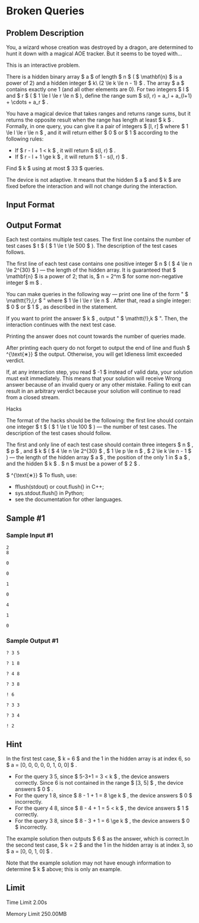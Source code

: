 # Broken Queries

## Problem Description

You, a wizard whose creation was destroyed by a dragon, are determined to hunt it down with a magical AOE tracker. But it seems to be toyed with...

This is an interactive problem.

There is a hidden binary array $ a $ of length $ n $ ( $ \mathbf{n} $ is a power of 2) and a hidden integer $ k\ (2 \le k \le n - 1) $ . The array $ a $ contains exactly one 1 (and all other elements are 0). For two integers $ l $ and $ r $ ( $ 1 \le l \le r \le n $ ), define the range sum $ s(l, r) = a_l + a_{l+1} + \cdots + a_r $ .

You have a magical device that takes ranges and returns range sums, but it returns the opposite result when the range has length at least $ k $ . Formally, in one query, you can give it a pair of integers $ [l, r] $ where $ 1 \le l \le r \le n $ , and it will return either $ 0 $ or $ 1 $ according to the following rules:

- If $ r - l + 1 < k $ , it will return $ s(l, r) $ .
- If $ r - l + 1 \ge k $ , it will return $ 1 - s(l, r) $ .

Find $ k $ using at most $ 33 $ queries.

The device is not adaptive. It means that the hidden $ a $ and $ k $ are fixed before the interaction and will not change during the interaction.

## Input Format

## Output Format

Each test contains multiple test cases. The first line contains the number of test cases $ t $ ( $ 1 \le t \le 500 $ ). The description of the test cases follows.

The first line of each test case contains one positive integer $ n $ ( $ 4 \le n \le 2^{30} $ ) — the length of the hidden array. It is guaranteed that $ \mathbf{n} $ is a power of 2; that is, $ n = 2^m $ for some non-negative integer $ m $ .

You can make queries in the following way — print one line of the form " $ \mathtt{?}\,l\,r $ " where $ 1 \le l \le r \le n $ . After that, read a single integer: $ 0 $ or $ 1 $ , as described in the statement.

If you want to print the answer $ k $ , output " $ \mathtt{!}\,k $ ". Then, the interaction continues with the next test case.

Printing the answer does not count towards the number of queries made.

After printing each query do not forget to output the end of line and flush $ ^{\text{∗}} $ the output. Otherwise, you will get Idleness limit exceeded verdict.

If, at any interaction step, you read $ -1 $ instead of valid data, your solution must exit immediately. This means that your solution will receive Wrong answer because of an invalid query or any other mistake. Failing to exit can result in an arbitrary verdict because your solution will continue to read from a closed stream.

Hacks

The format of the hacks should be the following: the first line should contain one integer $ t $ ( $ 1 \le t \le 100 $ ) — the number of test cases. The description of the test cases should follow.

The first and only line of each test case should contain three integers $ n $ , $ p $ , and $ k $ ( $ 4 \le n \le 2^{30} $ , $ 1 \le p \le n $ , $ 2 \le k \le n - 1 $ ) — the length of the hidden array $ a $ , the position of the only 1 in $ a $ , and the hidden $ k $ . $ n $ must be a power of $ 2 $ .

 $ ^{\text{∗}} $ To flush, use:

- fflush(stdout) or cout.flush() in C++;
- sys.stdout.flush() in Python;
- see the documentation for other languages.

## Sample #1

### Sample Input #1

```
2
8

0

0

1

0

4

1

0
```

### Sample Output #1

```
? 3 5

? 1 8

? 4 8

? 3 8

! 6

? 3 3

? 3 4

! 2
```

## Hint

In the first test case, $ k = 6 $ and the 1 in the hidden array is at index 6, so $ a = [0, 0, 0, 0, 0, 1, 0, 0] $ .

- For the query 3 5, since $ 5-3+1 = 3 < k $ , the device answers correctly. Since 6 is not contained in the range $ [3, 5] $ , the device answers $ 0 $ .
- For the query 1 8, since $ 8 - 1 + 1 = 8 \ge k $ , the device answers $ 0 $ incorrectly.
- For the query 4 8, since $ 8 - 4 + 1 = 5 < k $ , the device answers $ 1 $ correctly.
- For the query 3 8, since $ 8 - 3 + 1 = 6 \ge k $ , the device answers $ 0 $ incorrectly.

 The example solution then outputs $ 6 $ as the answer, which is correct.In the second test case, $ k = 2 $ and the 1 in the hidden array is at index 3, so $ a = [0, 0, 1, 0] $ .

Note that the example solution may not have enough information to determine $ k $ above; this is only an example.

## Limit



Time Limit
2.00s

Memory Limit
250.00MB